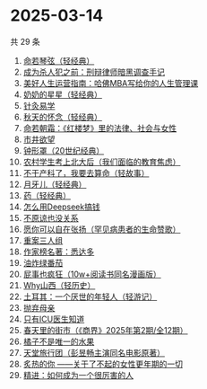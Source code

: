 # 2025-03-14

共 29 条

<!-- BEGIN WEREAD -->
<!-- 最后更新时间 2025-03-14 14:12:33 +0800 -->
1. [命若琴弦（轻经典）](https://weread.qq.com/web/bookDetail/df932360813ab9c1bg017c0f)
1. [成为杀人犯之前：刑辩律师暗黑调查手记](https://weread.qq.com/web/bookDetail/8f1322d0813ab9b44g012d6f)
1. [美好人生运营指南：哈佛MBA写给你的人生管理课](https://weread.qq.com/web/bookDetail/69a322207159f1c069a3e2d)
1. [奶奶的星星（轻经典）](https://weread.qq.com/web/bookDetail/37b32230813ab9c1bg0186bf)
1. [针灸易学](https://weread.qq.com/web/bookDetail/50332f105c20e75031ad7cb)
1. [秋天的怀念（轻经典）](https://weread.qq.com/web/bookDetail/56d32f30813ab9bfdg0197f2)
1. [命若朝霜：《红楼梦》里的法律、社会与女性](https://weread.qq.com/web/bookDetail/b8232eb0813ab9c0fg019b89)
1. [市井欲望](https://weread.qq.com/web/bookDetail/89f329c0813ab9be8g018f47)
1. [钟形罩（20世纪经典）](https://weread.qq.com/web/bookDetail/3f4320005d0ff13f440f223)
1. [农村学生考上北大后（我们面临的教育焦虑）](https://weread.qq.com/web/bookDetail/9d032840813ab9b4ag0100cf)
1. [不干产科了，我要去算命（轻故事）](https://weread.qq.com/web/bookDetail/cf632700813ab9b97g0143cb)
1. [月牙儿（轻经典）](https://weread.qq.com/web/bookDetail/21f326d0813ab9bd3g011a71)
1. [药（轻经典）](https://weread.qq.com/web/bookDetail/30c32830813ab9bd2g01636c)
1. [怎么用Deepseek搞钱](https://weread.qq.com/web/bookDetail/496328d0813ab9be4g018cb2)
1. [不原谅也没关系](https://weread.qq.com/web/bookDetail/5a832b90813ab78dag016aaa)
1. [愿你可以自在张扬（罕见病患者的生命赞歌）](https://weread.qq.com/web/bookDetail/866324f0813ab9b70g013cde)
1. [重案三人组](https://weread.qq.com/web/bookDetail/3ba32530813ab9b07g01863c)
1. [作家榜名著：悉达多](https://weread.qq.com/web/bookDetail/3b532c50813ab7429g014933)
1. [油炸绿番茄](https://weread.qq.com/web/bookDetail/a3e32780813ab99c2g015bf4)
1. [屁事也疯狂（10w+阅读书同名漫画版）](https://weread.qq.com/web/bookDetail/07c32880813ab9b9dg015c49)
1. [Why山西（轻历史）](https://weread.qq.com/web/bookDetail/3cc32520813ab9badg010195)
1. [土耳其：一个厌世的年轻人（轻游记）](https://weread.qq.com/web/bookDetail/a46328b0813ab9bc6g010d66)
1. [抛弃母亲](https://weread.qq.com/web/bookDetail/d8732900813ab9b25g016220)
1. [只有ICU医生知道](https://weread.qq.com/web/bookDetail/786321f0813ab9b25g019ee9)
1. [春天里的街市（《商界》2025年第2期/全12期）](https://weread.qq.com/web/bookDetail/f32320f0813ab9c0fg018fc4)
1. [橘子不是唯一的水果](https://weread.qq.com/web/bookDetail/293326407169980c293f877)
1. [天堂旅行团（彭昱畅主演同名电影原著）](https://weread.qq.com/web/bookDetail/1cc32510726d716d1cc2484)
1. [炙热的你 ——关于了不起的女性更年期的一切](https://weread.qq.com/web/bookDetail/f5432f40813ab7c54g01906d)
1. [精进：如何成为一个很厉害的人](https://weread.qq.com/web/bookDetail/72732ac05c985b72766ea4e)
<!-- END WEREAD -->
